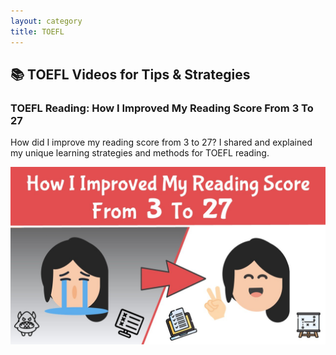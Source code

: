 ```yaml
---
layout: category
title: TOEFL
---
```


## 📚 TOEFL Videos for Tips & Strategies

### TOEFL Reading: How I Improved My Reading Score From 3 To 27

How did I improve my reading score from 3 to 27? I shared and explained my unique learning strategies and methods for TOEFL reading. 

<a href="https://youtu.be/JuJXt5kD1CM" target="_blank"><img src="/assets/images/thumbnail/toefl_reading_score_thumbnail.jpg" alt="TOEFL Reading: How I Improved My Reading Score From 3 To 27"></a>


